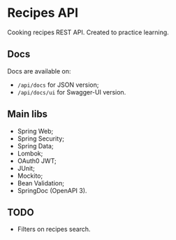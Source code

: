 # Recipes API

Cooking recipes REST API. Created to practice learning.

## Docs
Docs are available on:
- `/api/docs` for JSON version;
- `/api/docs/ui` for Swagger-UI version.

## Main libs
- Spring Web;
- Spring Security;
- Spring Data;
- Lombok;
- OAuth0 JWT;
- JUnit;
- Mockito;
- Bean Validation;
- SpringDoc (OpenAPI 3).

## TODO
- Filters on recipes search.
